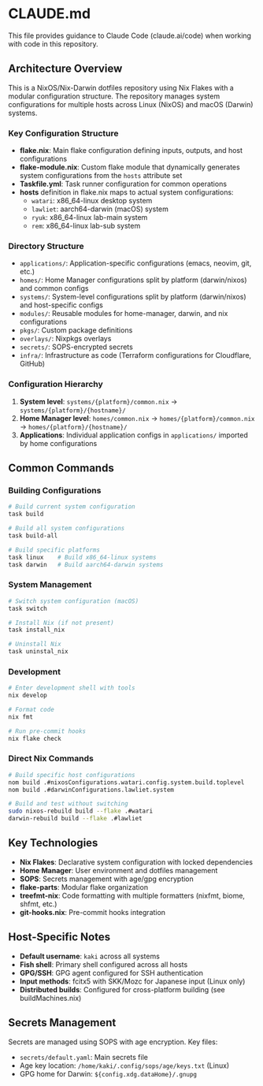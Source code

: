 # CLAUDE.md

This file provides guidance to Claude Code (claude.ai/code) when working with code in this repository.

## Architecture Overview

This is a NixOS/Nix-Darwin dotfiles repository using Nix Flakes with a modular configuration structure. The repository manages system configurations for multiple hosts across Linux (NixOS) and macOS (Darwin) systems.

### Key Configuration Structure

- **flake.nix**: Main flake configuration defining inputs, outputs, and host configurations
- **flake-module.nix**: Custom flake module that dynamically generates system configurations from the `hosts` attribute set
- **Taskfile.yml**: Task runner configuration for common operations
- **hosts** definition in flake.nix maps to actual system configurations:
  - `watari`: x86_64-linux desktop system
  - `lawliet`: aarch64-darwin (macOS) system  
  - `ryuk`: x86_64-linux lab-main system
  - `rem`: x86_64-linux lab-sub system

### Directory Structure

- `applications/`: Application-specific configurations (emacs, neovim, git, etc.)
- `homes/`: Home Manager configurations split by platform (darwin/nixos) and common configs
- `systems/`: System-level configurations split by platform (darwin/nixos) and host-specific configs
- `modules/`: Reusable modules for home-manager, darwin, and nix configurations
- `pkgs/`: Custom package definitions
- `overlays/`: Nixpkgs overlays
- `secrets/`: SOPS-encrypted secrets
- `infra/`: Infrastructure as code (Terraform configurations for Cloudflare, GitHub)

### Configuration Hierarchy

1. **System level**: `systems/{platform}/common.nix` → `systems/{platform}/{hostname}/`
2. **Home Manager level**: `homes/common.nix` → `homes/{platform}/common.nix` → `homes/{platform}/{hostname}/`
3. **Applications**: Individual application configs in `applications/` imported by home configurations

## Common Commands

### Building Configurations

```bash
# Build current system configuration
task build

# Build all system configurations  
task build-all

# Build specific platforms
task linux    # Build x86_64-linux systems
task darwin   # Build aarch64-darwin systems
```

### System Management

```bash
# Switch system configuration (macOS)
task switch

# Install Nix (if not present)
task install_nix

# Uninstall Nix
task uninstal_nix
```

### Development

```bash
# Enter development shell with tools
nix develop

# Format code
nix fmt

# Run pre-commit hooks
nix flake check
```

### Direct Nix Commands

```bash
# Build specific host configurations
nom build .#nixosConfigurations.watari.config.system.build.toplevel
nom build .#darwinConfigurations.lawliet.system

# Build and test without switching
sudo nixos-rebuild build --flake .#watari
darwin-rebuild build --flake .#lawliet
```

## Key Technologies

- **Nix Flakes**: Declarative system configuration with locked dependencies
- **Home Manager**: User environment and dotfiles management
- **SOPS**: Secrets management with age/gpg encryption
- **flake-parts**: Modular flake organization
- **treefmt-nix**: Code formatting with multiple formatters (nixfmt, biome, shfmt, etc.)
- **git-hooks.nix**: Pre-commit hooks integration

## Host-Specific Notes

- **Default username**: `kaki` across all systems
- **Fish shell**: Primary shell configured across all hosts
- **GPG/SSH**: GPG agent configured for SSH authentication
- **Input methods**: fcitx5 with SKK/Mozc for Japanese input (Linux only)
- **Distributed builds**: Configured for cross-platform building (see buildMachines.nix)

## Secrets Management

Secrets are managed using SOPS with age encryption. Key files:
- `secrets/default.yaml`: Main secrets file
- Age key location: `/home/kaki/.config/sops/age/keys.txt` (Linux)
- GPG home for Darwin: `${config.xdg.dataHome}/.gnupg`